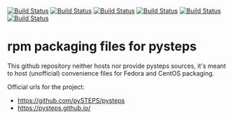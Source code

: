 [![Build Status](https://badges.herokuapp.com/travis/ARPA-SIMC/python-pysteps-rpm?branch=master&env=DOCKER_IMAGE=centos:8&label=centos8)](https://travis-ci.org/ARPA-SIMC/python-pysteps-rpm)
[![Build Status](https://badges.herokuapp.com/travis/ARPA-SIMC/python-pysteps-rpm?branch=master&env=DOCKER_IMAGE=fedora:31&label=fedora31)](https://travis-ci.org/ARPA-SIMC/python-pysteps-rpm)
[![Build Status](https://badges.herokuapp.com/travis/ARPA-SIMC/python-pysteps-rpm?branch=master&env=DOCKER_IMAGE=fedora:32&label=fedora32)](https://travis-ci.org/ARPA-SIMC/python-pysteps-rpm)
[![Build Status](https://badges.herokuapp.com/travis/ARPA-SIMC/python-pysteps-rpm?branch=master&env=DOCKER_IMAGE=fedora:33&label=fedora33)](https://travis-ci.org/ARPA-SIMC/python-pysteps-rpm)
[![Build Status](https://badges.herokuapp.com/travis/ARPA-SIMC/python-pysteps-rpm?branch=master&env=DOCKER_IMAGE=fedora:rawhide&label=fedorarawhide)](https://travis-ci.org/ARPA-SIMC/python-pysteps-rpm)
[![Build Status](https://copr.fedorainfracloud.org/coprs/simc/stable/package/python-pysteps/status_image/last_build.png)](https://copr.fedorainfracloud.org/coprs/simc/stable/package/python-pysteps/)

# rpm packaging files for pysteps




This github repository neither hosts nor provide pysteps sources, it's meant to
host (unofficial) convenience files for Fedora and CentOS packaging.

Official urls for the project:
 * https://github.com/pySTEPS/pysteps
 * https://pysteps.github.io/
